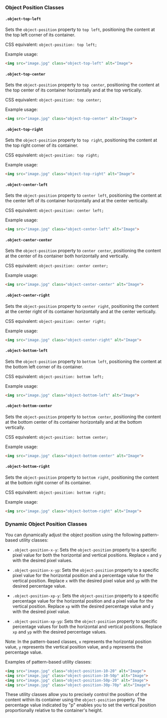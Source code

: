 
### Object Position Classes

#### `.object-top-left`

Sets the `object-position` property to `top left`, positioning the content at the top left corner of its container.

CSS equivalent: `object-position: top left;`

Example usage:
```html
<img src="image.jpg" class="object-top-left" alt="Image">
```

#### `.object-top-center`

Sets the `object-position` property to `top center`, positioning the content at the top center of its container horizontally and at the top vertically.

CSS equivalent: `object-position: top center;`

Example usage:
```html
<img src="image.jpg" class="object-top-center" alt="Image">
```

#### `.object-top-right`

Sets the `object-position` property to `top right`, positioning the content at the top right corner of its container.

CSS equivalent: `object-position: top right;`

Example usage:
```html
<img src="image.jpg" class="object-top-right" alt="Image">
```

#### `.object-center-left`

Sets the `object-position` property to `center left`, positioning the content at the center left of its container horizontally and at the center vertically.

CSS equivalent: `object-position: center left;`

Example usage:
```html
<img src="image.jpg" class="object-center-left" alt="Image">
```

#### `.object-center-center`

Sets the `object-position` property to `center center`, positioning the content at the center of its container both horizontally and vertically.

CSS equivalent: `object-position: center center;`

Example usage:
```html
<img src="image.jpg" class="object-center-center" alt="Image">
```

#### `.object-center-right`

Sets the `object-position` property to `center right`, positioning the content at the center right of its container horizontally and at the center vertically.

CSS equivalent: `object-position: center right;`

Example usage:
```html
<img src="image.jpg" class="object-center-right" alt="Image">
```

#### `.object-bottom-left`

Sets the `object-position` property to `bottom left`, positioning the content at the bottom left corner of its container.

CSS equivalent: `object-position: bottom left;`

Example usage:
```html
<img src="image.jpg" class="object-bottom-left" alt="Image">
```

#### `.object-bottom-center`

Sets the `object-position` property to `bottom center`, positioning the content at the bottom center of its container horizontally and at the bottom vertically.

CSS equivalent: `object-position: bottom center;`

Example usage:
```html
<img src="image.jpg" class="object-bottom-center" alt="Image">
```

#### `.object-bottom-right`

Sets the `object-position` property to `bottom right`, positioning the content at the bottom right corner of its container.

CSS equivalent: `object-position: bottom right;`

Example usage:
```html
<img src="image.jpg" class="object-bottom-right" alt="Image">
```


### Dynamic Object Position Classes

You can dynamically adjust the object position using the following pattern-based utility classes:

- `.object-position-x-y`: Sets the `object-position` property to a specific pixel value for both the horizontal and vertical positions. Replace `x` and `y` with the desired pixel values.

- `.object-position-x-yp`: Sets the `object-position` property to a specific pixel value for the horizontal position and a percentage value for the vertical position. Replace `x` with the desired pixel value and `yp` with the desired percentage value.

- `.object-position-xp-y`: Sets the `object-position` property to a specific percentage value for the horizontal position and a pixel value for the vertical position. Replace `xp` with the desired percentage value and `y` with the desired pixel value.

- `.object-position-xp-yp`: Sets the `object-position` property to specific percentage values for both the horizontal and vertical positions. Replace `xp` and `yp` with the desired percentage values.

Note: In the pattern-based classes, `x` represents the horizontal position value, `y` represents the vertical position value, and `p` represents the percentage value.

Examples of pattern-based utility classes:
```html
<img src="image.jpg" class="object-position-10-20" alt="Image">
<img src="image.jpg" class="object-position-10-50p" alt="Image">
<img src="image.jpg" class="object-position-50p-20" alt="Image">
<img src="image.jpg" class="object-position-30p-70p" alt="Image">
```

These utility classes allow you to precisely control the position of the content within its container using the `object-position` property. The percentage value indicated by "p" enables you to set the vertical position proportionally relative to the container's height.
